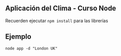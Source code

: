 ## Aplicación del Clima - Curso Node


Recuerden ejecutar ```npm install``` para las librerías

## Ejemplo

```
node app -d "London UK"
```